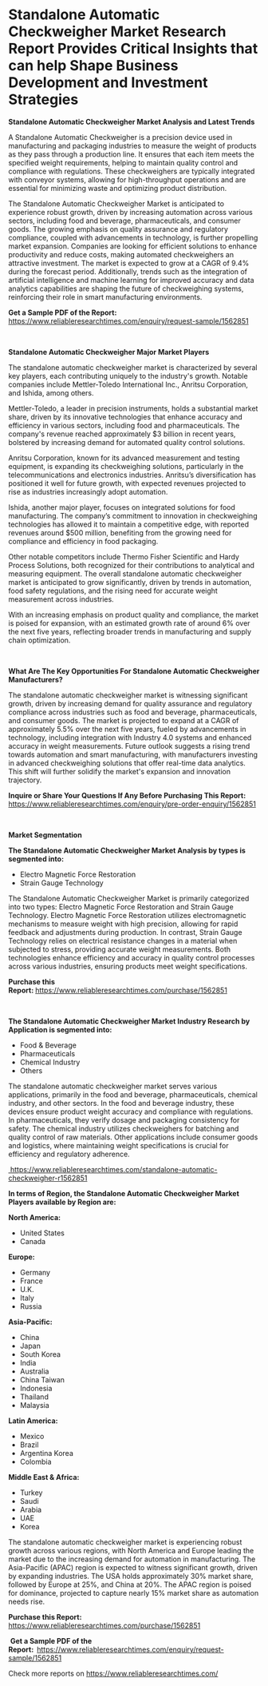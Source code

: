 <p><h1>Standalone Automatic Checkweigher Market Research Report Provides Critical Insights that can help Shape Business Development and Investment Strategies</h1></p><p><strong>Standalone Automatic Checkweigher Market Analysis and Latest Trends</strong></p>
<p><p>A Standalone Automatic Checkweigher is a precision device used in manufacturing and packaging industries to measure the weight of products as they pass through a production line. It ensures that each item meets the specified weight requirements, helping to maintain quality control and compliance with regulations. These checkweighers are typically integrated with conveyor systems, allowing for high-throughput operations and are essential for minimizing waste and optimizing product distribution.</p><p>The Standalone Automatic Checkweigher Market is anticipated to experience robust growth, driven by increasing automation across various sectors, including food and beverage, pharmaceuticals, and consumer goods. The growing emphasis on quality assurance and regulatory compliance, coupled with advancements in technology, is further propelling market expansion. Companies are looking for efficient solutions to enhance productivity and reduce costs, making automated checkweighers an attractive investment. The market is expected to grow at a CAGR of 9.4% during the forecast period. Additionally, trends such as the integration of artificial intelligence and machine learning for improved accuracy and data analytics capabilities are shaping the future of checkweighing systems, reinforcing their role in smart manufacturing environments.</p></p>
<p><strong>Get a Sample PDF of the Report:&nbsp;</strong> <a href="https://www.reliableresearchtimes.com/enquiry/request-sample/1562851?utm_campaign=2761&utm_medium=2&utm_source=Github&utm_content=ia&utm_term=25022025&utm_id=standalone-automatic-checkweigher">https://www.reliableresearchtimes.com/enquiry/request-sample/1562851</a></p>
<p>&nbsp;</p>
<p><strong>Standalone Automatic Checkweigher Major Market Players</strong></p>
<p><p>The standalone automatic checkweigher market is characterized by several key players, each contributing uniquely to the industry's growth. Notable companies include Mettler-Toledo International Inc., Anritsu Corporation, and Ishida, among others. </p><p>Mettler-Toledo, a leader in precision instruments, holds a substantial market share, driven by its innovative technologies that enhance accuracy and efficiency in various sectors, including food and pharmaceuticals. The company's revenue reached approximately $3 billion in recent years, bolstered by increasing demand for automated quality control solutions.</p><p>Anritsu Corporation, known for its advanced measurement and testing equipment, is expanding its checkweighing solutions, particularly in the telecommunications and electronics industries. Anritsu’s diversification has positioned it well for future growth, with expected revenues projected to rise as industries increasingly adopt automation.</p><p>Ishida, another major player, focuses on integrated solutions for food manufacturing. The company’s commitment to innovation in checkweighing technologies has allowed it to maintain a competitive edge, with reported revenues around $500 million, benefiting from the growing need for compliance and efficiency in food packaging.</p><p>Other notable competitors include Thermo Fisher Scientific and Hardy Process Solutions, both recognized for their contributions to analytical and measuring equipment. The overall standalone automatic checkweigher market is anticipated to grow significantly, driven by trends in automation, food safety regulations, and the rising need for accurate weight measurement across industries. </p><p>With an increasing emphasis on product quality and compliance, the market is poised for expansion, with an estimated growth rate of around 6% over the next five years, reflecting broader trends in manufacturing and supply chain optimization.</p></p>
<p>&nbsp;</p>
<p><strong>What Are The Key Opportunities For Standalone Automatic Checkweigher Manufacturers?</strong></p>
<p><p>The standalone automatic checkweigher market is witnessing significant growth, driven by increasing demand for quality assurance and regulatory compliance across industries such as food and beverage, pharmaceuticals, and consumer goods. The market is projected to expand at a CAGR of approximately 5.5% over the next five years, fueled by advancements in technology, including integration with Industry 4.0 systems and enhanced accuracy in weight measurements. Future outlook suggests a rising trend towards automation and smart manufacturing, with manufacturers investing in advanced checkweighing solutions that offer real-time data analytics. This shift will further solidify the market's expansion and innovation trajectory.</p></p>
<p><strong>Inquire or Share Your Questions If Any Before Purchasing This Report:</strong> <a href="https://www.reliableresearchtimes.com/enquiry/pre-order-enquiry/1562851?utm_campaign=2761&utm_medium=2&utm_source=Github&utm_content=ia&utm_term=25022025&utm_id=standalone-automatic-checkweigher">https://www.reliableresearchtimes.com/enquiry/pre-order-enquiry/1562851</a></p>
<p>&nbsp;</p>
<p><strong>Market Segmentation</strong></p>
<p><strong>The Standalone Automatic Checkweigher Market Analysis by types is segmented into:</strong></p>
<p><ul><li>Electro Magnetic Force Restoration</li><li>Strain Gauge Technology</li></ul></p>
<p><p>The Standalone Automatic Checkweigher Market is primarily categorized into two types: Electro Magnetic Force Restoration and Strain Gauge Technology. Electro Magnetic Force Restoration utilizes electromagnetic mechanisms to measure weight with high precision, allowing for rapid feedback and adjustments during production. In contrast, Strain Gauge Technology relies on electrical resistance changes in a material when subjected to stress, providing accurate weight measurements. Both technologies enhance efficiency and accuracy in quality control processes across various industries, ensuring products meet weight specifications.</p></p>
<p><strong>Purchase this Report:&nbsp;</strong><a href="https://www.reliableresearchtimes.com/purchase/1562851?utm_campaign=2761&utm_medium=2&utm_source=Github&utm_content=ia&utm_term=25022025&utm_id=standalone-automatic-checkweigher">https://www.reliableresearchtimes.com/purchase/1562851</a></p>
<p>&nbsp;</p>
<p><strong>The Standalone Automatic Checkweigher Market Industry Research by Application is segmented into:</strong></p>
<p><ul><li>Food & Beverage</li><li>Pharmaceuticals</li><li>Chemical Industry</li><li>Others</li></ul></p>
<p><p>The standalone automatic checkweigher market serves various applications, primarily in the food and beverage, pharmaceuticals, chemical industry, and other sectors. In the food and beverage industry, these devices ensure product weight accuracy and compliance with regulations. In pharmaceuticals, they verify dosage and packaging consistency for safety. The chemical industry utilizes checkweighers for batching and quality control of raw materials. Other applications include consumer goods and logistics, where maintaining weight specifications is crucial for efficiency and regulatory adherence.</p></p>
<p><a href="https://www.reliableresearchtimes.com/standalone-automatic-checkweigher-r1562851?utm_campaign=2761&utm_medium=2&utm_source=Github&utm_content=ia&utm_term=25022025&utm_id=standalone-automatic-checkweigher">&nbsp;https://www.reliableresearchtimes.com/standalone-automatic-checkweigher-r1562851</a></p>
<p><strong>In terms of Region, the Standalone Automatic Checkweigher Market Players available by Region are:</strong></p>
<p>
    <p> <strong> North America: </strong>
        <ul>
            <li>United States</li>
            <li>Canada</li>
        </ul>
        </p> 
    <p> <strong> Europe: </strong>
        <ul>
            <li>Germany</li>
            <li>France</li>
            <li>U.K.</li>
            <li>Italy</li>
            <li>Russia</li>
        </ul>
        </p> 
    <p> <strong> Asia-Pacific: </strong>
        <ul>
            <li>China</li>
            <li>Japan</li>
            <li>South Korea</li>
            <li>India</li>
            <li>Australia</li>
            <li>China Taiwan</li>
            <li>Indonesia</li>
            <li>Thailand</li>
            <li>Malaysia</li>
        </ul>
        </p> 
    <p> <strong> Latin America: </strong>
        <ul>
            <li>Mexico</li>
            <li>Brazil</li>
            <li>Argentina Korea</li>
            <li>Colombia</li>
        </ul>
        </p> 
    <p> <strong> Middle East & Africa: </strong>
        <ul>
            <li>Turkey</li>
            <li>Saudi</li>
            <li>Arabia</li>
            <li>UAE</li>
            <li>Korea</li>
        </ul>
    </p>
    </p>
<p><p>The standalone automatic checkweigher market is experiencing robust growth across various regions, with North America and Europe leading the market due to the increasing demand for automation in manufacturing. The Asia-Pacific (APAC) region is expected to witness significant growth, driven by expanding industries. The USA holds approximately 30% market share, followed by Europe at 25%, and China at 20%. The APAC region is poised for dominance, projected to capture nearly 15% market share as automation needs rise.</p></p>
<p><strong>Purchase this Report: </strong><a href="https://www.reliableresearchtimes.com/purchase/1562851?utm_campaign=2761&utm_medium=2&utm_source=Github&utm_content=ia&utm_term=25022025&utm_id=standalone-automatic-checkweigher">https://www.reliableresearchtimes.com/purchase/1562851</a></p>
<p>&nbsp;<strong>Get a Sample PDF of the Report:&nbsp;&nbsp;</strong><a href="https://www.reliableresearchtimes.com/enquiry/request-sample/1562851?utm_campaign=2761&utm_medium=2&utm_source=Github&utm_content=ia&utm_term=25022025&utm_id=standalone-automatic-checkweigher">https://www.reliableresearchtimes.com/enquiry/request-sample/1562851</a></p>
<p><strong></strong></p>
<p>Check more reports on <a href="https://www.reliableresearchtimes.com/?utm_campaign=2761&utm_medium=2&utm_source=Github&utm_content=ia&utm_term=25022025&utm_id=standalone-automatic-checkweigher">https://www.reliableresearchtimes.com/</a></p>